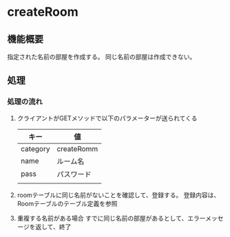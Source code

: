 # createRoom

## 機能概要

指定された名前の部屋を作成する。
同じ名前の部屋は作成できない。

## 処理

### 処理の流れ

1. クライアントがGETメソッドで以下のパラメーターが送られてくる

    | キー       | 値          |
    | -------- | ---------- |
    | category | createRomm |
    | name     | ルーム名       |
    | pass     | パスワード      |
    |          |            |

2. roomテーブルに同じ名前がないことを確認して、登録する。
   登録内容は、Roomテーブルのテーブル定義を参照

3. 重複する名前がある場合
    すでに同じ名前の部屋があるとして、エラーメッセージを返して、終了
